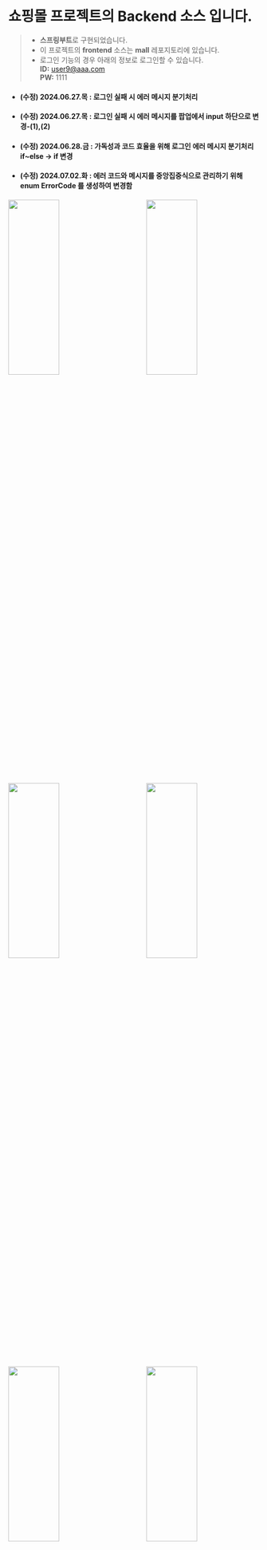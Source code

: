 # 쇼핑몰 프로젝트의 Backend 소스 입니다.
> -  **스프링부트**로 구현되었습니다. <br>
> -  이 프로젝트의 **frontend** 소스는 **mall** 레포지토리에 있습니다. <br>
> -  로그인 기능의 경우 아래의 정보로 로그인할 수 있습니다.<br>
  **ID:**   user9@aaa.com  <br>
  **PW:**   1111

+ #### (수정) 2024.06.27.목 : 로그인 실패 시 에러 메시지 분기처리
+ #### (수정) 2024.06.27.목 : 로그인 실패 시 에러 메시지를 팝업에서 input 하단으로 변경-(1),(2)
+ #### (수정) 2024.06.28.금 : 가독성과 코드 효율을 위해 로그인 에러 메시지 분기처리 if~else -> if 변경
+ #### (수정) 2024.07.02.화 : 에러 코드와 메시지를 중앙집중식으로 관리하기 위해 enum ErrorCode 를 생성하여 변경함

<img src="https://github.com/likeyellow/mallapi/assets/38120188/e24c1e47-5b52-4fea-be52-ab5ea8b5de98" width="45%" height="30%" align="left">
<img src="https://github.com/likeyellow/mallapi/assets/38120188/c1dc6842-e980-425a-a642-becdec41bdde" width="45%" height="30%" align="right">



<img src="https://github.com/likeyellow/mallapi/assets/38120188/9b5cfc6a-5c22-43df-932b-c1ebbbadf65e" width="45%" height="30%" align="left">
<img src="https://github.com/likeyellow/mallapi/assets/38120188/68022193-9bb0-40b5-bcc4-048480672089" width="45%" height="30%" align="right">



<img src="https://github.com/likeyellow/mallapi/assets/38120188/7b170a16-11cf-450e-871f-3b187e08fadc" width="45%" height="30%" align="left">
<img src="https://github.com/likeyellow/mallapi/assets/38120188/a1bd88a0-16b2-4444-8a5f-cce2ea685bf8" width="45%" height="30%" align="right">



